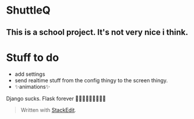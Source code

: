 ﻿# ShuttleQ
## This is a school project. It's not very nice i think.
# Stuff to do
* add settings
* send realtime stuff from the config thingy to the screen thingy.
* ✨animations✨


Django sucks. Flask forever 🦅🦅🦅🇺🇸🇺🇸🇺🇸
> Written with [StackEdit](https://stackedit.io/).
> 
